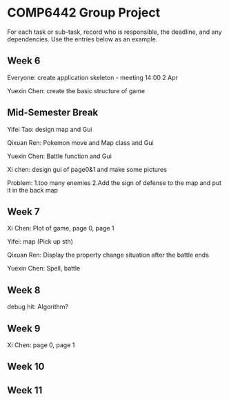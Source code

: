 # COMP6442 Group Project

For each task or sub-task, record who is responsible, the deadline, and any dependencies.
Use the entries below as an example.

## Week 6

Everyone: create application skeleton - meeting 14:00 2 Apr

Yuexin Chen: create the basic structure of game

## Mid-Semester Break

Yifei Tao: design map and Gui

Qixuan Ren: Pokemon move and Map class and Gui

Yuexin Chen: Battle function and Gui

Xi chen: design gui of page0&1 and make some pictures

Problem:
1.too many enemies
2.Add the sign of defense to the map and put it in the back map

## Week 7
Xi Chen: Plot of game, page 0, page 1

Yifei: map (Pick up sth)

Qixuan Ren: Display the property change situation after the battle ends

Yuexin Chen: Spell, battle

## Week 8
debug
hit: Algorithm?

## Week 9
Xi Chen: page 0, page 1
## Week 10

## Week 11
